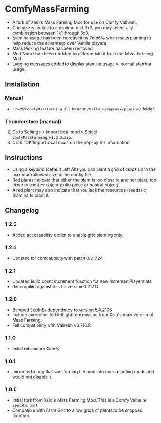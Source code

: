 # ComfyMassFarming

  * A fork of Xeio's Mass Farming Mod for use on Comfy Valheim.
  * Grid size is locked to a maximum of 3x3, you may select any combination between 1x1 through 3x3.
  * Stamina usage has been increased by 76.95% when mass planting to help reduce the advantage over Vanilla players
  * Mass Picking feature has been removed
  * Mod Name has been updated to differentiate it from the Mass Farming Mod
  * Logging messages added to display stamina usage v. normal stamina usage.

## Installation

### Manual

  * Un-zip `ComfyMassFarming.dll` to your `/Valheim/BepInEx/plugins/` folder.

### Thunderstore (manual)

  2. Go to Settings > Import local mod > Select `ComfyMassFarming_v1.2.2.zip`.
  3. Click "OK/Import local mod" on the pop-up for information.

## Instructions

  * Using a keybind (default Left Alt) you can plant a grid of crops up to the maximum allowed size in the config file.
  * Red plants indicate that either the plant is too close to another plant, too close to another object (build piece or natural object).
  * A red plant may also indicate that you lack the resources (seeds) or Stamina to plant it.

## Changelog

### 1.2.3

* Added accessability option to enable grid planting only.

### 1.2.2

* Updated for compatibility with patch 0.217.24

### 1.2.1

* Updated build count increment function for new IncrementPlayerstats
* Recompiled against dlls for version 0.217.14

### 1.2.0

* Bumped BepInEx dependancy to version 5.4.2105
* Include correction to GetRightItem missing from Xeio's main version of Mass Farming.
* Full compatibility with Valheim v0.216.9

### 1.1.0

* Initial release on Comfy

### 1.0.1

* corrected a bug that was forcing the mod into mass planting mode and would not disable it.

### 1.0.0

  * Initial fork from Xeio's Mass Farming Mod.  This is a Comfy Valheim specific port.
  * Compatible with Farm Grid to allow grids of plants to be snapped together. 